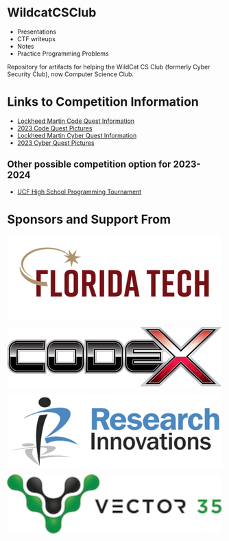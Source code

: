 # WildcatCSClub

* Presentations
* CTF writeups
* Notes
* Practice Programming Problems

Repository for artifacts for helping the WildCat CS Club (formerly Cyber
Security Club), now Computer Science Club.

# Links to Competition Information

* [Lockheed Martin Code Quest Information](https://www.lockheedmartin.com/en-us/who-we-are/communities/codequest.html)
* [2023 Code Quest Pictures](https://lockheedmartin.smugmug.com/Code-Quest/Code-Quest-2023/FL-Orlando/)
* [Lockheed Martin Cyber Quest Information](https://www.lockheedmartin.com/en-us/who-we-are/communities/cyber-quest.html)
* [2023 Cyber Quest Pictures](https://lockheedmartin.smugmug.com/CYBERQUEST/CYBERQUEST-2023/Orlando-FL/)

## Other possible competition option for 2023-2024

* [UCF High School Programming Tournament](https://hspt.ucfprogrammingteam.org/index.php/hspt/this-year-s-tournament)

# Sponsors and Support From

[![Florida Tech](sponsors/fit.png)](https://www.fit.edu/)

[![Raytheon CODEX](sponsors/raytheon_codex.png)](https://www.rtx.com/raytheon/what-we-do/cyber/who-we-are/codex)

[![RII](sponsors/rii.png)](https://www.rtx.com/raytheon/what-we-do/cyber/who-we-are/codex)

[![Vector 35](sponsors/vector35.png)](https://vector35.com/)
